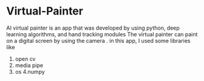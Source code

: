 # Virtual-Painter
AI virtual painter is an app that was developed by using python, deep learning algorithms, and hand tracking modules
The virtual painter can paint on a digital screen by using the camera .
in this app, I used some libraries like 
1. open cv
2. media pipe
3. os
4.numpy
